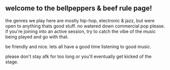 ## welcome to the bellpeppers & beef rule page!

the genres we play here are mostly hip-hop, electronic & jazz, but were open to anything thats good stuff. no watered down commercial pop please.
if you're joining into an active session, try to catch the vibe of the music being played and go with that.

be friendly and nice. lets all have a good time listening to good music.

please don't stay afk for too long or you'll eventually get kicked of the stage.
